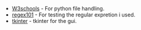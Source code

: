 * [W3schools](https://www.w3schools.com/python/python_file_handling.asp) - For python file handling.
* [regex101](https://regex101.com/) - For testing the regular expretion i used.
* [tkinter](https://docs.python.org/3/library/tkinter.html#a-hello-world-program) - tkinter for the gui.
